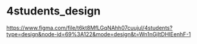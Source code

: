 # 4students_design
https://www.figma.com/file/t6kt8MfLGqNAhh07cuujul/4students?type=design&node-id=69%3A122&mode=design&t=Wn1nGjItDHIEenhF-1
